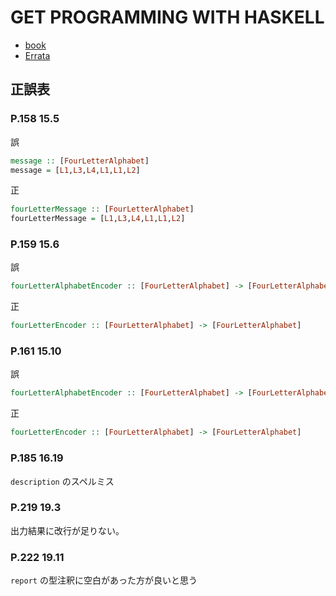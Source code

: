 # GET PROGRAMMING WITH HASKELL

- [book](https://www.manning.com/books/get-programming-with-haskell)
- [Errata](https://manning-content.s3.amazonaws.com/download/4/699ce32-de8b-4b62-880a-9cbd4a0a4624/Kurt_GetProgrammingwithHaskell_err3.html)

## 正誤表

### P.158 15.5

誤

```hs
message :: [FourLetterAlphabet]
message = [L1,L3,L4,L1,L1,L2]
```

正

```hs
fourLetterMessage :: [FourLetterAlphabet]
fourLetterMessage = [L1,L3,L4,L1,L1,L2]
```

### P.159 15.6

誤

```hs
fourLetterAlphabetEncoder :: [FourLetterAlphabet] -> [FourLetterAlphabet]
```

正

```hs
fourLetterEncoder :: [FourLetterAlphabet] -> [FourLetterAlphabet]
```

### P.161 15.10

誤

```hs
fourLetterAlphabetEncoder :: [FourLetterAlphabet] -> [FourLetterAlphabet]
```

正

```hs
fourLetterEncoder :: [FourLetterAlphabet] -> [FourLetterAlphabet]
```

### P.185 16.19

`description` のスペルミス

### P.219 19.3

出力結果に改行が足りない。

### P.222 19.11

`report` の型注釈に空白があった方が良いと思う